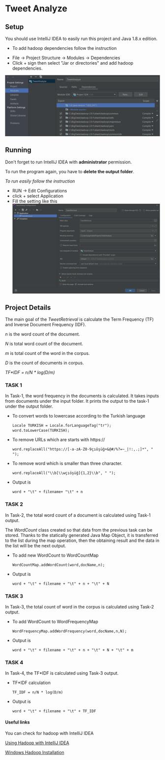 # Tweet Analyze

##  Setup
You should use IntelliJ IDEA to easily run this project and Java 1.8.x edition.

- To add hadoop dependencies follow the instruction
* File -> Project Structure -> Modules -> Dependencies
* Click + sign then select "Jar or directories" and add hadoop dependencies.

![Image of Dependencies](images/setup.PNG)
## Running

Don't forget to run IntelliJ IDEA with **administrator** permission.

To run the program again, you have to **delete the output folder**.

_To run easily follow the instruction_

* RUN -> Edit Configurations
* click + select Application
* Fill the setting like this
![Image of Run Configuration](images/runSetting.PNG)

## Project Details

The main goal of the _TweetRetrieval_ is calculate the Term Frequency (TF) and Inverse Document Frequency (IDF).

_n_ is the word count of the document.

_N_ is total word count of the document.

_m_ is total count of the word in the corpus.

_D_ is the count of documents in corpus.

_TF*IDF = n/N * log(D/m)_
 
### TASK 1

In Task-1, the word frequency in the documents is calculated. It takes inputs from documents under the input folder. 
It prints the output to the task-1 under the output folder. 
    
   * To convert words to lowercase according to the Turkish language
     ```
     Locale TURKISH = Locale.forLanguageTag("tr");
     word.toLowerCase(TURKISH);
     ```
   * To remove URLs which are starts with https://
     ```
     word.replaceAll("https://[-a-zA-Z0-9çıöşüğ+&@#/%?=~_|!:,.;]*", " ");
     ```
   * To remove word which is smaller than three character.
     ```
     word.replaceAll("\\b[\\wçıöşüğ]{1,2}\\b", " ");
     ```
   * Output is
     ```
     word + "\t" + filename+ "\t" + n
     ```

### TASK 2
 
 In Task-2, the total word count of a document is calculated using Task-1 output.

The _WordCount_ class created so that data from the previous task can be stored. Thanks to the statically generated Java Map Object, it is transferred to the list during the map operation, then the obtaining result and the data in the list will be the next output.

   * To add new WordCount to WordCountMap
     ```
     WordCountMap.addWordCount(word,docName,n);
     ```
   * Output is
     ```
     word + "\t" + filename + "\t" + n + "\t" + N
     ```
### TASK 3
In Task-3, the total count of word in the corpus is calculated using Task-2 output. 
  
   * To add WordCount to WordFrequencyMap
     ```
     WordFrequencyMap.addWordFrequency(word,docName,n,N);
     ```
   * Output is
     ```
     word + "\t" + filename + "\t" + n + "\t" + N + "\t" + m
     ```
### TASK 4
In Task-4, the TF*IDF is calculated using Task-3 output. 

   * TF*IDF calculation
     ```
     TF_IDF = n/N * log(D/m)
     ```
   * Output is
     ```
     word + "\t" + filename + "\t" + TF_IDF
     ```
#### Useful links

You can check for hadoop with IntelliJ IDEA

[Using Hadoop with IntelliJ IDEA](https://intellij-support.jetbrains.com/hc/en-us/community/posts/206250189-Using-IntelliJ-to-develop-Hadoop-jobs)

[Windows Hadoop Installation](https://exitcondition.com/install-hadoop-windows/)
